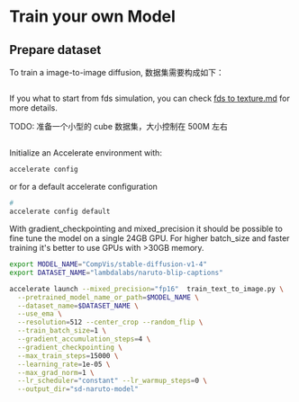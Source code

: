 # Train your own Model

## Prepare dataset

To train a image-to-image diffusion, 数据集需要构成如下：

```bash

```

If you what to start from fds simulation, you can check [fds to texture.md]() for more details.

TODO: 准备一个小型的 cube 数据集，大小控制在 500M 左右

##

Initialize an Accelerate environment with:

```bash
accelerate config
```

or for a default accelerate configuration

```bash
#
accelerate config default
```

With gradient_checkpointing and mixed_precision it should be possible to fine tune
 the model on a single 24GB GPU. For higher batch_size and faster training it's 
 better to use GPUs with >30GB memory.

```bash
export MODEL_NAME="CompVis/stable-diffusion-v1-4"
export DATASET_NAME="lambdalabs/naruto-blip-captions"

accelerate launch --mixed_precision="fp16"  train_text_to_image.py \
  --pretrained_model_name_or_path=$MODEL_NAME \
  --dataset_name=$DATASET_NAME \
  --use_ema \
  --resolution=512 --center_crop --random_flip \
  --train_batch_size=1 \
  --gradient_accumulation_steps=4 \
  --gradient_checkpointing \
  --max_train_steps=15000 \
  --learning_rate=1e-05 \
  --max_grad_norm=1 \
  --lr_scheduler="constant" --lr_warmup_steps=0 \
  --output_dir="sd-naruto-model"
```
